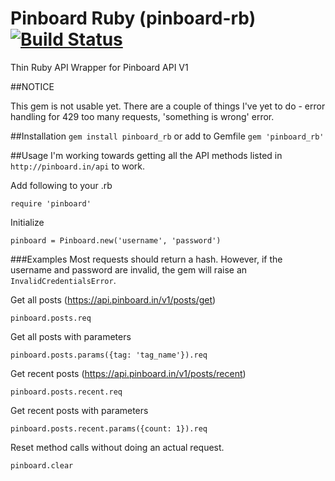 Pinboard Ruby (pinboard-rb) [![Build Status](https://secure.travis-ci.org/cslew/pinboard_rb.png?branch=master)](http://travis-ci.org/cslew/pinboard)
===========
Thin Ruby API Wrapper for Pinboard API V1

##NOTICE

This gem is not usable yet. There are a couple of things I've yet to do - error handling for 429 too many requests, 'something is wrong' error.

##Installation
`gem install pinboard_rb` or add to Gemfile `gem 'pinboard_rb'`

##Usage
I'm working towards getting all the API methods listed in `http://pinboard.in/api` to work.

Add following to your .rb

    require 'pinboard'

Initialize

    pinboard = Pinboard.new('username', 'password')

###Examples
Most requests should return a hash.
However, if the username and password are invalid, the gem will raise an `InvalidCredentialsError`.

Get all posts (https://api.pinboard.in/v1/posts/get)

    pinboard.posts.req

Get all posts with parameters

    pinboard.posts.params({tag: 'tag_name'}).req

Get recent posts (https://api.pinboard.in/v1/posts/recent)

    pinboard.posts.recent.req

Get recent posts with parameters

    pinboard.posts.recent.params({count: 1}).req
    
Reset method calls without doing an actual request.

    pinboard.clear


